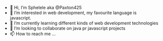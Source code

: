 - 👋 Hi, I’m Sphelele aka @Paxton425
- 👀 I’m interested in web development, my favourite language is javascript. 
- 🌱 I’m currently learning different kinds of web development technologies
- 💞️ I’m looking to collaborate on java pr javascript projects 
- 📫 How to reach me ...

<!---
Paxton425/Paxton425 is a ✨ special ✨ repository because its `README.md` (this file) appears on your GitHub profile.
You can click the Preview link to take a look at your changes.
--->
